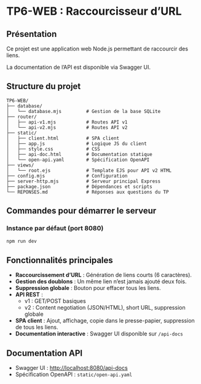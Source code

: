 # TP6-WEB : Raccourcisseur d’URL

## Présentation
Ce projet est une application web Node.js permettant de raccourcir des liens.

La documentation de l’API est disponible via Swagger UI.

## Structure du projet
```
TP6-WEB/
├── database/
│   └── database.mjs         # Gestion de la base SQLite
├── router/
│   ├── api-v1.mjs           # Routes API v1 
│   └── api-v2.mjs           # Routes API v2 
├── static/
│   ├── client.html          # SPA client
│   ├── app.js               # Logique JS du client
│   ├── style.css            # CSS
│   ├── api-doc.html         # Documentation statique
│   └── open-api.yaml        # Spécification OpenAPI
├── views/
│   └── root.ejs             # Template EJS pour API v2 HTML
├── config.mjs               # Configuration
├── server-http.mjs          # Serveur principal Express
├── package.json             # Dépendances et scripts
└── REPONSES.md              # Réponses aux questions du TP
```

## Commandes pour démarrer le serveur

### Instance par défaut (port 8080)
```bash
npm run dev
```


## Fonctionnalités principales
- **Raccourcissement d’URL** : Génération de liens courts (6 caractères).
- **Gestion des doublons** : Un même lien n’est jamais ajouté deux fois.
- **Suppression globale** : Bouton pour effacer tous les liens.
- **API REST** :
  - v1 : GET/POST basiques
  - v2 : Content negotiation (JSON/HTML), short URL, suppression globale
- **SPA client** : Ajout, affichage, copie dans le presse-papier, suppression de tous les liens.
- **Documentation interactive** : Swagger UI disponible sur `/api-docs`

## Documentation API
- Swagger UI : [http://localhost:8080/api-docs](http://localhost:8080/api-docs)
- Spécification OpenAPI : `static/open-api.yaml`

